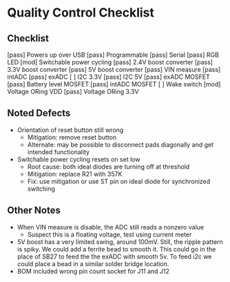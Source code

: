 # Quality Control Checklist

## Checklist
[pass] Powers up over USB
[pass] Programmable
[pass] Serial
[pass] RGB LED
[mod] Switchable power cycling
[pass] 2.4V boost converter
[pass] 3.3V boost converter
[pass] 5V boost converter
[pass] VIN measure
[pass] intADC
[pass] exADC
[ ] I2C 3.3V
[pass] I2C 5V
[pass] exADC MOSFET
[pass] Battery level MOSFET 
[pass] intADC MOSFET
[ ] Wake switch
[mod] Voltage ORing VDD
[pass] Voltage ORing 3.3V

## Noted Defects
* Orientation of reset button still wrong
  * Mitigation: remove reset button	
  * Alternate: may be possible to disconnect pads diagonally and get intended functionality
* Switchable power cycling resets on set low
  * Root cause: both ideal diodes are turning off at threshold
  * Mitigation: replace R21 with 357K
  * Fix: use mitigation or use ST pin on ideal diode for synchronized switching

## Other Notes
* When VIN measure is disable, the ADC still reads a nonzero value
  * Suspect this is a floating voltage, test using current meter
* 5V boost has a very limited swing, around 100mV.  Still, the ripple pattern is spiky.  We could add a ferrite bead to smooth it.  This could go in the place of SB27 to feed the the exADC with smooth 5v.  To feed i2c we could place a bead in a similar solder bridge location.
* BOM included wrong pin count socket for J11 and J12
